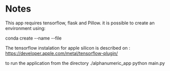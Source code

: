 # Notes 
This app requires tensorflow, flask and Pillow. 
it is possible to create an environment using:

conda create --name <env> --file <this file>

The tensorflow instalation for apple silicon is described on :
https://developer.apple.com/metal/tensorflow-plugin/

to run the application from the directory
./alphanumeric_app
python main.py


